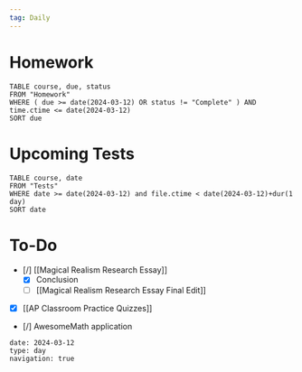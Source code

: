 ```yaml
---
tag: Daily
---
```

# Homework
```dataview
TABLE course, due, status
FROM "Homework" 
WHERE ( due >= date(2024-03-12) OR status != "Complete" ) AND time.ctime <= date(2024-03-12)
SORT due
```
# Upcoming Tests
```dataview
TABLE course, date
FROM "Tests" 
WHERE date >= date(2024-03-12) and file.ctime < date(2024-03-12)+dur(1 day)
SORT date
```
# To-Do
- [/] [[Magical Realism Research Essay]]
	- [x] Conclusion
	- [ ] [[Magical Realism Research Essay Final Edit]]
- [x] [[AP Classroom Practice Quizzes]]
- [/] AwesomeMath application

```gEvent
date: 2024-03-12
type: day
navigation: true
```